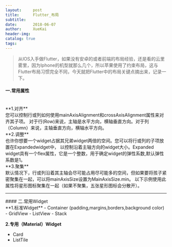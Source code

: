 ```yaml
---
layout:     post
title:      Flutter_布局
subtitle:   
date:       2018-06-07
author:     XueKai
header-img: 
catalog: true
tags:
---
```


>从IOS入手做Flutter，如果没有安卓的或者前端的布局经验，还是看的云里雾里，因为Iphone的机型就那么几个，所以苹果使用了约束布局，这与Flutter布局习惯完全不同，今天就把Flutter中的布局关键点摘出来，记录一下。

#### 一.常用属性
<br>
**1.对齐**
<br>
您可以控制行或列如何使用mainAxisAlignment和crossAxisAlignment属性来对齐其子项。 对于行(Row)来说，主轴是水平方向，横轴垂直方向。对于列（Column）来说，主轴垂直方向，横轴水平方向。
<br>
**2.调整**
<br>
也许你想要一个widget占据其兄弟widget两倍的空间。您可以将行或列的子项放置在Expandedwidget中， 以控制沿着主轴方向的widget大小。Expanded widget具有一个flex属性，它是一个整数，用于确定widget的弹性系数,默认弹性系数是1。
<br>
**3.聚集**
<br>
默认情况下，行或列沿着其主轴会尽可能占用尽可能多的空间，但如果要将孩子紧密聚集在一起，可以将mainAxisSize设置为MainAxisSize.min。 以下示例使用此属性将星形图标聚集在一起（如果不聚集，五张星形图标会分散开）。
<br>
<hr>
#### 二.常用Widget
<br>
**1.标准Widget**
- Container (padding,margins,borders,background color)
- GridView
- ListView
- Stack
<br>

**2.专用（Material）Widget**

- Card
- ListTile
